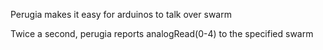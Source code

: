 Perugia makes it easy for arduinos to talk over swarm

Twice a second, perugia reports analogRead(0-4) to the specified swarm
